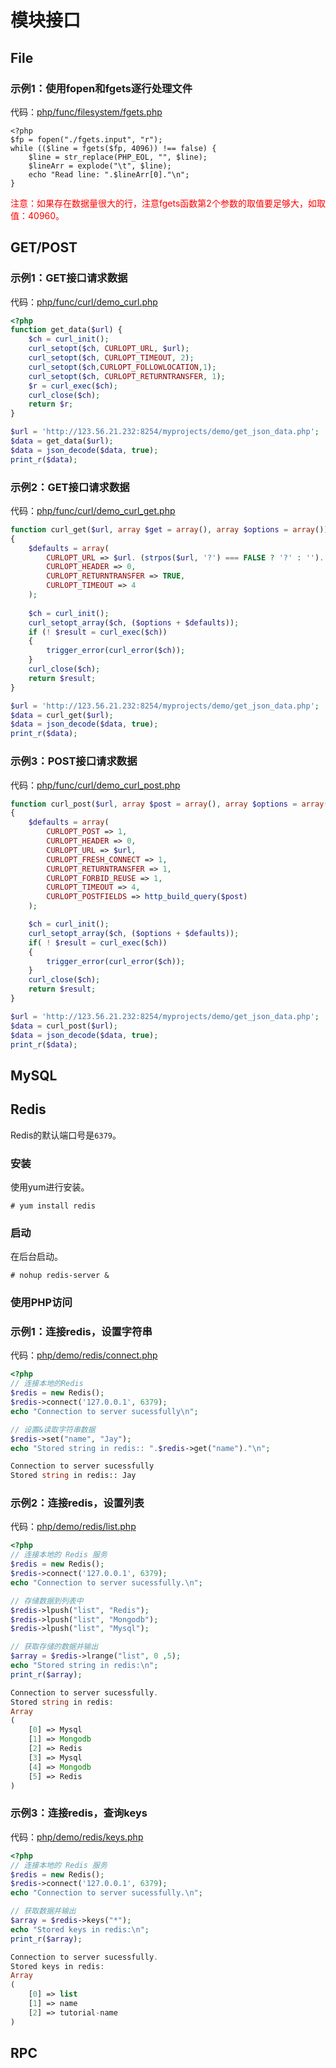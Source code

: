 # 模块接口

## File

### 示例1：使用fopen和fgets逐行处理文件

代码：[php/func/filesystem/fgets.php]()

```
<?php
$fp = fopen("./fgets.input", "r");
while (($line = fgets($fp, 4096)) !== false) {
    $line = str_replace(PHP_EOL, "", $line);
    $lineArr = explode("\t", $line);
    echo "Read line: ".$lineArr[0]."\n";
}    
```

<font color="red">
注意：如果存在数据量很大的行，注意fgets函数第2个参数的取值要足够大，如取值：40960。
</font>


## GET/POST

### 示例1：GET接口请求数据

代码：[php/func/curl/demo_curl.php]()

```php
<?php
function get_data($url) {
    $ch = curl_init();
    curl_setopt($ch, CURLOPT_URL, $url);
    curl_setopt($ch, CURLOPT_TIMEOUT, 2);
    curl_setopt($ch,CURLOPT_FOLLOWLOCATION,1);
    curl_setopt($ch, CURLOPT_RETURNTRANSFER, 1);
    $r = curl_exec($ch);
    curl_close($ch);
    return $r;  
} 

$url = 'http://123.56.21.232:8254/myprojects/demo/get_json_data.php';
$data = get_data($url);
$data = json_decode($data, true);
print_r($data);
```


### 示例2：GET接口请求数据

代码：[php/func/curl/demo_curl_get.php]()

```php
function curl_get($url, array $get = array(), array $options = array()) 
{    
    $defaults = array( 
        CURLOPT_URL => $url. (strpos($url, '?') === FALSE ? '?' : ''). http_build_query($get), 
        CURLOPT_HEADER => 0, 
        CURLOPT_RETURNTRANSFER => TRUE, 
        CURLOPT_TIMEOUT => 4 
    ); 
    
    $ch = curl_init(); 
    curl_setopt_array($ch, ($options + $defaults)); 
    if (! $result = curl_exec($ch)) 
    { 
        trigger_error(curl_error($ch)); 
    } 
    curl_close($ch); 
    return $result; 
} 

$url = 'http://123.56.21.232:8254/myprojects/demo/get_json_data.php';
$data = curl_get($url);
$data = json_decode($data, true);
print_r($data);
```


### 示例3：POST接口请求数据

代码：[php/func/curl/demo_curl_post.php]()

```php
function curl_post($url, array $post = array(), array $options = array()) 
{ 
    $defaults = array( 
        CURLOPT_POST => 1, 
        CURLOPT_HEADER => 0, 
        CURLOPT_URL => $url, 
        CURLOPT_FRESH_CONNECT => 1, 
        CURLOPT_RETURNTRANSFER => 1, 
        CURLOPT_FORBID_REUSE => 1, 
        CURLOPT_TIMEOUT => 4, 
        CURLOPT_POSTFIELDS => http_build_query($post) 
    ); 

    $ch = curl_init(); 
    curl_setopt_array($ch, ($options + $defaults)); 
    if( ! $result = curl_exec($ch)) 
    { 
        trigger_error(curl_error($ch)); 
    } 
    curl_close($ch); 
    return $result; 
} 

$url = 'http://123.56.21.232:8254/myprojects/demo/get_json_data.php';
$data = curl_post($url);
$data = json_decode($data, true);
print_r($data);
```


## MySQL


## Redis

Redis的默认端口号是`6379`。

### 安装

使用yum进行安装。

```
# yum install redis
```


### 启动

在后台启动。

```
# nohup redis-server &
```


### 使用PHP访问

### 示例1：连接redis，设置字符串

代码：[php/demo/redis/connect.php]()

```php
<?php
// 连接本地的Redis
$redis = new Redis();
$redis->connect('127.0.0.1', 6379);
echo "Connection to server sucessfully\n";

// 设置&读取字符串数据
$redis->set("name", "Jay");
echo "Stored string in redis:: ".$redis->get("name")."\n";
```
```php
Connection to server sucessfully
Stored string in redis:: Jay
```


### 示例2：连接redis，设置列表

代码：[php/demo/redis/list.php]()

```php
<?php
// 连接本地的 Redis 服务
$redis = new Redis();
$redis->connect('127.0.0.1', 6379);
echo "Connection to server sucessfully.\n";

// 存储数据到列表中
$redis->lpush("list", "Redis");
$redis->lpush("list", "Mongodb");
$redis->lpush("list", "Mysql");

// 获取存储的数据并输出
$array = $redis->lrange("list", 0 ,5);
echo "Stored string in redis:\n";
print_r($array);
```
```php
Connection to server sucessfully.
Stored string in redis:
Array
(
    [0] => Mysql
    [1] => Mongodb
    [2] => Redis
    [3] => Mysql
    [4] => Mongodb
    [5] => Redis
)
```


### 示例3：连接redis，查询keys

代码：[php/demo/redis/keys.php]()

```php
<?php
// 连接本地的 Redis 服务
$redis = new Redis();
$redis->connect('127.0.0.1', 6379);
echo "Connection to server sucessfully.\n";

// 获取数据并输出
$array = $redis->keys("*");
echo "Stored keys in redis:\n";
print_r($array);
```
```php
Connection to server sucessfully.
Stored keys in redis:
Array
(
    [0] => list
    [1] => name
    [2] => tutorial-name
)
```


## RPC


